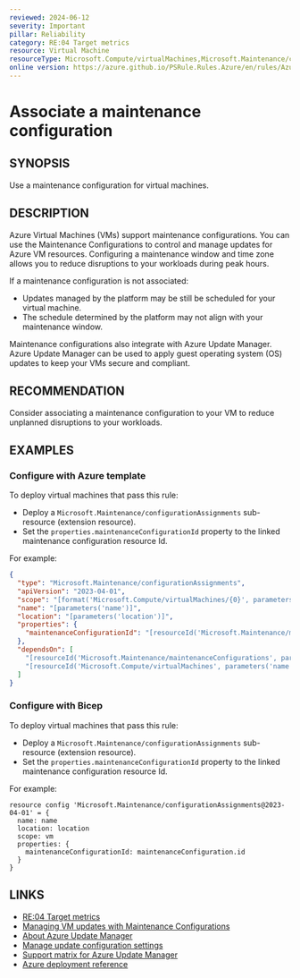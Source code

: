 ```yaml
---
reviewed: 2024-06-12
severity: Important
pillar: Reliability
category: RE:04 Target metrics
resource: Virtual Machine
resourceType: Microsoft.Compute/virtualMachines,Microsoft.Maintenance/configurationAssignments
online version: https://azure.github.io/PSRule.Rules.Azure/en/rules/Azure.VM.MaintenanceConfig/
---
```


# Associate a maintenance configuration

## SYNOPSIS

Use a maintenance configuration for virtual machines.

## DESCRIPTION

Azure Virtual Machines (VMs) support maintenance configurations.
You can use the Maintenance Configurations to control and manage updates for Azure VM resources.
Configuring a maintenance window and time zone allows you to reduce disruptions to your workloads during peak hours.

If a maintenance configuration is not associated:

- Updates managed by the platform may be still be scheduled for your virtual machine.
- The schedule determined by the platform may not align with your maintenance window.

Maintenance configurations also integrate with Azure Update Manager.
Azure Update Manager can be used to apply guest operating system (OS) updates to keep your VMs secure and compliant.

## RECOMMENDATION

Consider associating a maintenance configuration to your VM to reduce unplanned disruptions to your workloads.

## EXAMPLES

### Configure with Azure template

To deploy virtual machines that pass this rule:

- Deploy a `Microsoft.Maintenance/configurationAssignments` sub-resource (extension resource).
- Set the `properties.maintenanceConfigurationId` property to the linked maintenance configuration resource Id.

For example:

```json
{
  "type": "Microsoft.Maintenance/configurationAssignments",
  "apiVersion": "2023-04-01",
  "scope": "[format('Microsoft.Compute/virtualMachines/{0}', parameters('name'))]",
  "name": "[parameters('name')]",
  "location": "[parameters('location')]",
  "properties": {
    "maintenanceConfigurationId": "[resourceId('Microsoft.Maintenance/maintenanceConfigurations', parameters('name'))]"
  },
  "dependsOn": [
    "[resourceId('Microsoft.Maintenance/maintenanceConfigurations', parameters('name'))]",
    "[resourceId('Microsoft.Compute/virtualMachines', parameters('name'))]"
  ]
}
```

### Configure with Bicep

To deploy virtual machines that pass this rule:

- Deploy a `Microsoft.Maintenance/configurationAssignments` sub-resource (extension resource).
- Set the `properties.maintenanceConfigurationId` property to the linked maintenance configuration resource Id.

For example:

```bicep
resource config 'Microsoft.Maintenance/configurationAssignments@2023-04-01' = {
  name: name
  location: location
  scope: vm
  properties: {
    maintenanceConfigurationId: maintenanceConfiguration.id
  }
}
```

## LINKS

- [RE:04 Target metrics](https://learn.microsoft.com/azure/well-architected/reliability/metrics)
- [Managing VM updates with Maintenance Configurations](https://learn.microsoft.com/azure/virtual-machines/maintenance-configurations)
- [About Azure Update Manager](https://learn.microsoft.com/azure/update-manager/overview)
- [Manage update configuration settings](https://learn.microsoft.com/azure/update-manager/manage-update-settings)
- [Support matrix for Azure Update Manager](https://learn.microsoft.com/azure/update-manager/support-matrix)
- [Azure deployment reference](https://learn.microsoft.com/azure/templates/microsoft.maintenance/configurationassignments)
